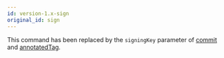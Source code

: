 ```yaml
---
id: version-1.x-sign
original_id: sign
---
```


This command has been replaced by the `signingKey` parameter of [commit](./commit) and [annotatedTag](./annotatedTag).
